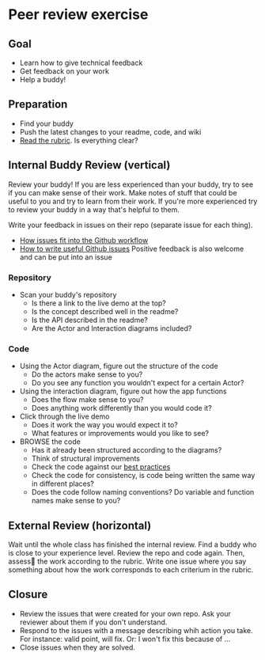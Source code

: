 # Peer review exercise

## Goal
- Learn how to give technical feedback
- Get feedback on your work
- Help a buddy!

## Preparation
- Find your buddy
- Push the latest changes to your readme, code, and wiki
- [Read the rubric](https://docs.google.com/spreadsheets/d/e/2PACX-1vTC69BUOGNQj_bLQE9LiprKGYChzb4LOoROoUiLUP8DReOcFLqS5k90Wu1LK9L5r1IVq7BDA1qISp5u/pubhtml). Is everything clear?

## Internal Buddy Review (vertical)
Review your buddy! If you are less experienced than your buddy, try to see if you can make sense of their work. Make notes of stuff that could be useful to you and try to learn from their work.
If you're more experienced try to review your buddy in a way that's helpful to them.

Write your feedback in issues on their repo (separate issue for each thing). 
- [How issues fit into the Github workflow](https://guides.github.com/features/issues/)
- [How to write useful Github issues](https://upthemes.com/blog/2014/02/writing-useful-github-issues/)
Positive feedback is also welcome and can be put into an issue

### Repository
- Scan your buddy's repository
    + Is there a link to the live demo at the top?
    + Is the concept described well in the readme?
    + Is the API described in the readme?
    + Are the Actor and Interaction diagrams included?

### Code
- Using the Actor diagram, figure out the structure of the code
    + Do the actors make sense to you?
    + Do you see any function you wouldn't expect for a certain Actor?
- Using the interaction diagram, figure out how the app functions
    + Does the flow make sense to you?
    + Does anything work differently than you would code it?
- Click through the live demo
    + Does it work the way you would expect it to?
    + What features or improvements would you like to see?
- BROWSE the code
    + Has it already been structured according to the diagrams?
    + Think of structural improvements
    + Check the code against our [best practices](https://github.com/cmda-minor-web/best-practices/blob/master/javascript.md)
    + Check the code for consistency, is code being written the same way in different places?
    + Does the code follow naming conventions? Do variable and function names make sense to you?

## External Review (horizontal)
Wait until the whole class has finished the internal review.
Find a buddy who is close to your experience level. Review the repo and code again. 
Then, assess🍑 the work according to the rubric. Write one issue where you say something about how the work corresponds to each criterium in the rubric.

## Closure
- Review the issues that were created for your own repo. Ask your reviewer about them if you don't understand.
- Respond to the issues with a message describing whih action you take. For instance: valid point, will fix. Or: I won't fix this because of ...
- Close issues when they are solved.